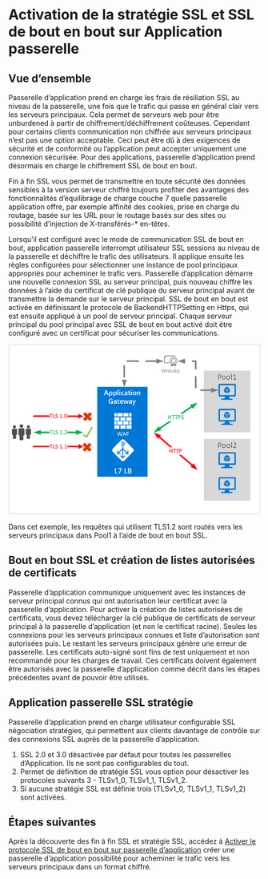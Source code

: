<properties
   pageTitle="Activation de la stratégie SSL et SSL de bout en bout sur Application passerelle | Microsoft Azure"
   description="Cette page fournit une vue d’ensemble de la passerelle Application SSL de bout en bout prend en charge."
   documentationCenter="na"
   services="application-gateway"
   authors="amsriva"
   manager="rossort"
   editor="amsriva"/>
<tags
   ms.service="application-gateway"
   ms.devlang="na"
   ms.topic="hero-article"
   ms.tgt_pltfrm="na"
   ms.workload="infrastructure-services"
   ms.date="10/25/2016"
   ms.author="amsriva"/>

# <a name="enabling-ssl-policy-and-end-to-end-ssl-on-application-gateway"></a>Activation de la stratégie SSL et SSL de bout en bout sur Application passerelle

## <a name="overview"></a>Vue d’ensemble

Passerelle d’application prend en charge les frais de résiliation SSL au niveau de la passerelle, une fois que le trafic qui passe en général clair vers les serveurs principaux. Cela permet de serveurs web pour être unburdened à partir de chiffrement/déchiffrement coûteuses. Cependant pour certains clients communication non chiffrée aux serveurs principaux n’est pas une option acceptable. Ceci peut être dû à des exigences de sécurité et de conformité ou l’application peut accepter uniquement une connexion sécurisée. Pour des applications, passerelle d’application prend désormais en charge le chiffrement SSL de bout en bout.

Fin à fin SSL vous permet de transmettre en toute sécurité des données sensibles à la version serveur chiffré toujours profiter des avantages des fonctionnalités d’équilibrage de charge couche 7 quelle passerelle application offre, par exemple affinité des cookies, prise en charge du routage, basée sur les URL pour le routage basés sur des sites ou possibilité d’injection de X-transférés-* en-têtes.

Lorsqu’il est configuré avec le mode de communication SSL de bout en bout, application passerelle interrompt utilisateur SSL sessions au niveau de la passerelle et déchiffre le trafic des utilisateurs. Il applique ensuite les règles configurées pour sélectionner une instance de pool principaux appropriés pour acheminer le trafic vers. Passerelle d’application démarre une nouvelle connexion SSL au serveur principal, puis nouveau chiffre les données à l’aide du certificat de clé publique du serveur principal avant de transmettre la demande sur le serveur principal. SSL de bout en bout est activée en définissant le protocole de BackendHTTPSetting en Https, qui est ensuite appliqué à un pool de serveur principal. Chaque serveur principal du pool principal avec SSL de bout en bout activé doit être configuré avec un certificat pour sécuriser les communications.

![scénario de bout en bout ssl][1]

Dans cet exemple, les requêtes qui utilisent TLS1.2 sont routés vers les serveurs principaux dans Pool1 à l’aide de bout en bout SSL.

## <a name="end-to-end-ssl-and-whitelisting-of-certificates"></a>Bout en bout SSL et création de listes autorisées de certificats

Passerelle d’application communique uniquement avec les instances de serveur principal connus qui ont autorisation leur certificat avec la passerelle d’application. Pour activer la création de listes autorisées de certificats, vous devez télécharger la clé publique de certificats de serveur principal à la passerelle d’application (et non le certificat racine). Seules les connexions pour les serveurs principaux connues et liste d’autorisation sont autorisées puis. Le restant les serveurs principaux génère une erreur de passerelle. Les certificats auto-signé sont fins de test uniquement et non recommandé pour les charges de travail. Ces certificats doivent également être autorisés avec la passerelle d’application comme décrit dans les étapes précédentes avant de pouvoir être utilisés.

## <a name="application-gateway-ssl-policy"></a>Application passerelle SSL stratégie

Passerelle d’application prend en charge utilisateur configurable SSL négociation stratégies, qui permettent aux clients davantage de contrôle sur des connexions SSL auprès de la passerelle d’application.

1. SSL 2.0 et 3.0 désactivée par défaut pour toutes les passerelles d’Application. Ils ne sont pas configurables du tout.
2. Permet de définition de stratégie SSL vous option pour désactiver les protocoles suivants 3 - TLSv1\_0, TLSv1\_1, TLSv1\_2.
3. Si aucune stratégie SSL est définie trois (TLSv1\_0, TLSv1\_1, TLSv1_2) sont activées.

## <a name="next-steps"></a>Étapes suivantes

Après la découverte des fin à fin SSL et stratégie SSL, accédez à [Activer le protocole SSL de bout en bout sur passerelle d’application](application-gateway-end-to-end-ssl-powershell.md) créer une passerelle d’application possibilité pour acheminer le trafic vers les serveurs principaux dans un format chiffré.

<!--Image references-->

[1]: ./media/application-gateway-backend-ssl/scenario.png